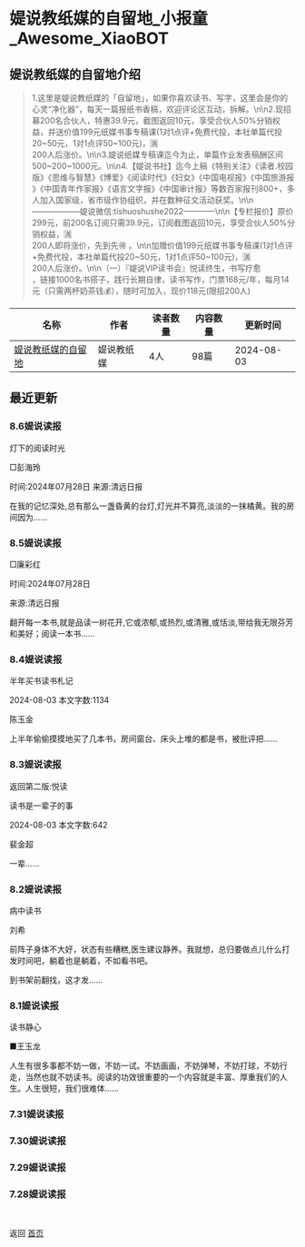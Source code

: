 # 媞说教纸媒的自留地_小报童_Awesome_XiaoBOT

## 媞说教纸媒的自留地介绍
> 1.这里是媞说教纸媒的「自留地」，如果你喜欢读书、写字，这里会是你的心灵“净化器”，每天一篇报纸书香稿，欢迎评论区互动，拆解。\n\n2.现招募200名合伙人，特惠39.9元，截图返回10元，享受合伙人50%分销权益，并送价值199元纸媒书事专稿课(1对1点评+免费代投，本社单篇代投20~50元，1对1点评50~100元)，🈵  
200人后涨价。\n\n3.媞说纸媒专稿课迄今为止，单篇作业发表稿酬区间500~200~1000元。\n\n4.【媞说书社】迄今上稿《特别关注》《读者.校园版》《思维与智慧​​》《博爱​​》《阅读时代​​》《妇女​​》《中国电视报​​》《中国旅游报​​》《中国青年作家报​​》《语言文字报​​》《中国审计报​​》等数百家报刊800+，多人加入国家级，省市级作协组织，并在数种征文活动获奖。\n\n——————媞说微信:tishuoshushe2022————\n\n【专栏报价】原价299元，前200名订阅只需39.9元，订阅截图返回10元，享受合伙人50%分销权益，🈵  
200人即将涨价，先到先🉐 。\n\n加赠价值199元纸媒书事专稿课(1对1点评+免费代投，本社单篇代投20~50元，1对1点评50~100元)，🈵  
200人后涨价。\n\n（一）『媞说VIP读书会』悦读终生，书写疗愈  
，链接1000名书搭子，践行长期自律，读书写作，门票168元/年，每月14元（只需两杯奶茶钱💰），随时可加入，现价118元(限招200人)  
  


|名称|作者|读者数量|内容数量|更新时间|
|---|---|---|---|---|
|[媞说教纸媒的自留地](https://xiaobot.net/p/bao1?refer=9c3f1c95-a052-465a-9902-f6d75080262a)|媞说教纸媒|4人|98篇|2024-08-03|

## 最近更新
### 8.6媞说读报

灯下的阅读时光

□彭海玲

时间:2024年07月28日 来源:清远日报

在我的记忆深处,总有那么一盏昏黄的台灯,灯光并不算亮,淡淡的一抹橘黄。我的房间因为......

### 8.5媞说读报

□廉彩红

时间:2024年07月28日

来源:清远日报

翻开每一本书,就是品读一树花开,它或浓郁,或热烈,或清雅,或恬淡,带给我无限芬芳和美好；阅读一本书......

### 8.4媞说读报

半年买书读书札记

2024-08-03 本文字数:1134

陈玉金

上半年偷偷摸摸地买了几本书，房间窗台、床头上堆的都是书，被批评把......

### 8.3媞说读报

返回第二版:悦读

读书是一辈子的事

2024-08-03       本文字数:642

裴金超

一辈......

### 8.2媞说读报

病中读书

刘希

前阵子身体不大好，状态有些糟糕,医生建议静养。我就想，总归要做点儿什么打发时间吧，躺着也是躺着，不如看书吧。

到书架前翻找，这才发......

### 8.1媞说读报

读书静心

■王玉龙

人生有很多事都不妨一做，不妨一试。不妨画画，不妨弹琴，不妨打球，不妨行走，当然也就不妨读书。阅读的功效很重要的一个内容就是丰富、厚重我们的人生。人生很短，我们很难体......

### 7.31媞说读报

### 7.30媞说读报

### 7.29媞说读报

### 7.28媞说读报


<a href="https://github.com/Reno9527/awesome-xiaobot" style="color: white; text-decoration: none;">awesome-xiaobot</a>

返回 [首页](../README.md)
